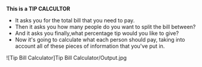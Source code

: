 **This is a TIP CALCULTOR**
- It asks you for the total bill that you need to pay.
- Then it asks you how many people do you want to split the bill between?
- And it asks you finally,what percentage tip would you like to give?
- Now it's going to calculate what each person should pay, taking into account all of these pieces of information that you've put in.
 
![Tip Bill Calculator]Tip Bill Calculator/Output.jpg
